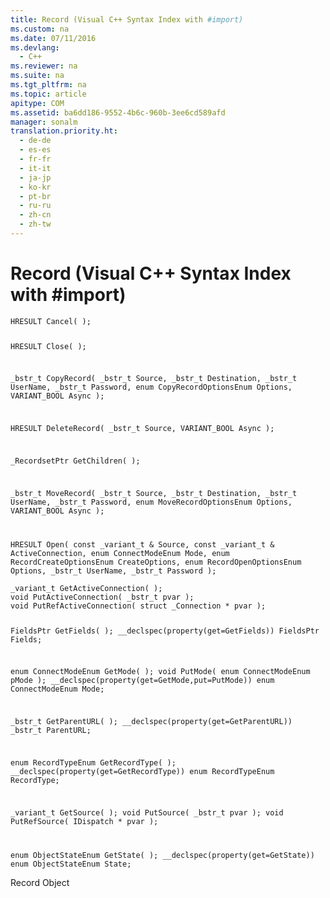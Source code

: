 ```yaml
---
title: Record (Visual C++ Syntax Index with #import)
ms.custom: na
ms.date: 07/11/2016
ms.devlang: 
  - C++
ms.reviewer: na
ms.suite: na
ms.tgt_pltfrm: na
ms.topic: article
apitype: COM
ms.assetid: ba6dd186-9552-4b6c-960b-3ee6cd589afd
manager: sonalm
translation.priority.ht: 
  - de-de
  - es-es
  - fr-fr
  - it-it
  - ja-jp
  - ko-kr
  - pt-br
  - ru-ru
  - zh-cn
  - zh-tw
---
```

# Record (Visual C++ Syntax Index with #import)
<?xml version="1.0" encoding="utf-8"?>
<developerReferenceWithoutSyntaxDocument xmlns="http://ddue.schemas.microsoft.com/authoring/2003/5" xmlns:xlink="http://www.w3.org/1999/xlink" xmlns:xsi="http://www.w3.org/2001/XMLSchema-instance" xsi:schemaLocation="http://ddue.schemas.microsoft.com/authoring/2003/5 http://dduestorage.blob.core.windows.net/ddueschema/developer.xsd">
  <introduction />
  <section>
    <title>Methods</title>
    <content>
      <code>HRESULT Cancel( );

HRESULT Close( );

_bstr_t CopyRecord( _bstr_t Source, _bstr_t Destination,
    _bstr_t     UserName, _bstr_t Password, enum CopyRecordOptionsEnum
    Options,     VARIANT_BOOL Async );

HRESULT DeleteRecord( _bstr_t Source, VARIANT_BOOL Async );

_RecordsetPtr GetChildren( );

_bstr_t MoveRecord( _bstr_t Source, _bstr_t Destination,
    _bstr_t     UserName, _bstr_t Password, enum MoveRecordOptionsEnum
    Options,     VARIANT_BOOL Async );

HRESULT Open( const _variant_t &amp; Source, const _variant_t
&amp;     ActiveConnection, enum ConnectModeEnum Mode, enum
    RecordCreateOptionsEnum CreateOptions, enum RecordOpenOptionsEnum
    Options, _bstr_t UserName, _bstr_t Password );</code>
    </content>
  </section>
  <section>
    <title>Properties</title>
    <content>
      <code>_variant_t GetActiveConnection( );
void PutActiveConnection( _bstr_t pvar );
void PutRefActiveConnection( struct _Connection * pvar );

FieldsPtr GetFields( );
__declspec(property(get=GetFields)) FieldsPtr Fields;

enum ConnectModeEnum GetMode( );
void PutMode( enum ConnectModeEnum pMode );
__declspec(property(get=GetMode,put=PutMode)) enum ConnectModeEnum Mode;

_bstr_t GetParentURL( );
__declspec(property(get=GetParentURL)) _bstr_t ParentURL;

enum RecordTypeEnum GetRecordType( );
__declspec(property(get=GetRecordType)) enum RecordTypeEnum
    RecordType;

_variant_t GetSource( );
void PutSource( _bstr_t pvar );
void PutRefSource( IDispatch * pvar );

enum ObjectStateEnum GetState( );
__declspec(property(get=GetState)) enum ObjectStateEnum State;</code>
    </content>
  </section>
  <relatedTopics>
<link xlink:href="db83ed2c-a8e3-460c-8682-64667e4d5d01">Record Object</link>
</relatedTopics>
</developerReferenceWithoutSyntaxDocument>